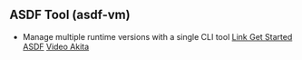  ## ASDF Tool (asdf-vm)
- Manage multiple runtime versions with a single CLI tool
 [Link Get Started ASDF](https://asdf-vm.com/#/core-manage-asdf-vm)
 [Video Akita](https://youtu.be/epiyExCyb2s?t=2588)